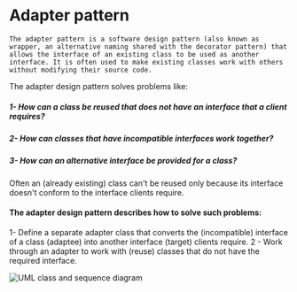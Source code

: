 # Adapter pattern

```The adapter pattern is a software design pattern (also known as wrapper, an alternative naming shared with the decorator pattern) that allows the interface of an existing class to be used as another interface. It is often used to make existing classes work with others without modifying their source code.```

The adapter design pattern solves problems like:
##### 1- How can a class be reused that does not have an interface that a client requires?
##### 2- How can classes that have incompatible interfaces work together?
##### 3- How can an alternative interface be provided for a class?
Often an (already existing) class can't be reused only because its interface doesn't conform to the interface clients require.

#### The adapter design pattern describes how to solve such problems:

 1- Define a separate adapter class that converts the (incompatible) interface of a class (adaptee) into another interface (target) clients require.
 2 - Work through an adapter to work with (reuse) classes that do not have the required interface.

![UML class and sequence diagram](<https://upload.wikimedia.org/wikipedia/commons/e/e5/W3sDesign_Adapter_Design_Pattern_UML.jpg>
"Adapter")
